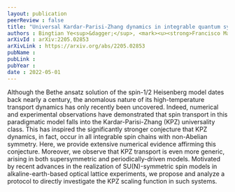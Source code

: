 ```yaml
---
layout: publication
peerReview : false
title: "Universal Kardar-Parisi-Zhang dynamics in integrable quantum systems"
authors : Bingtian Ye<sup>&dagger;</sup>, <mark><u><strong>Francisco Machado<sup>&dagger;</sup></strong></u></mark>, Jack Kemp<sup>&dagger;</sup>, Ross B. Hutson, Norman Y. Yao
arXivId : arXiv:2205.02853
arXivLink : https://arxiv.org/abs/2205.02853
pubName :
pubLink :
pubYear :
date : 2022-05-01
---
```

       
 Although the Bethe ansatz solution of the spin-1/2 Heisenberg model dates back nearly a century, the anomalous nature of its high-temperature transport dynamics has only recently been uncovered. Indeed, numerical and experimental observations have demonstrated that spin transport in this paradigmatic model falls into the Kardar-Parisi-Zhang (KPZ) universality class. This has inspired the significantly stronger conjecture that KPZ dynamics, in fact, occur in all integrable spin chains with non-Abelian symmetry. Here, we provide extensive numerical evidence affirming this conjecture. Moreover, we observe that KPZ transport is even more generic, arising in both supersymmetric and periodically-driven models. Motivated by recent advances in the realization of SU(N)-symmetric spin models in alkaline-earth-based optical lattice experiments, we propose and analyze a protocol to directly investigate the KPZ scaling function in such systems. 
